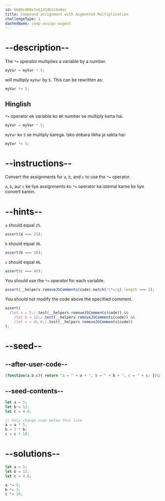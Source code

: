 ```yaml
---
id: 6606cd08e7e61d14b2c8a0ec
title: Compound assignment with Augmented Multiplication
challengeType: 1
dashedName: comp-assign-augmul
---
```


# --description--

The `*=` operator multiplies a variable by a number.

```js
myVar = myVar * 5;
```

will multiply `myVar` by `5`. This can be rewritten as:

```js
myVar *= 5;
```

<h2>Hinglish</h2>

`*=` operator ek variable ko ek number se multiply karta hai.

```js
myVar = myVar * 5;
```

`myVar` ko `5` se multiply karega. Isko dobara likha ja sakta hai:

```js
myVar *= 5;
```

# --instructions--

Convert the assignments for `a`, `b`, and `c` to use the `*=` operator.

`a`, `b`, aur `c` ke liye assignments ko `*=` operator ka istemal karne ke liye convert karein.

# --hints--

`a` should equal `25`.

```js
assert(a === 25);
```

`b` should equal `36`.

```js
assert(b === 36);
```

`c` should equal `46`.

```js
assert(c === 46);
```

You should use the `*=` operator for each variable.

```js
assert(__helpers.removeJSComments(code).match(/\*=/g).length === 3);
```

You should not modify the code above the specified comment.

```js
assert(
  /let a = 5;/.test(__helpers.removeJSComments(code)) &&
    /let b = 12;/.test(__helpers.removeJSComments(code)) &&
    /let c = 4\.6;/.test(__helpers.removeJSComments(code))
);
```

# --seed--

## --after-user-code--

```js
(function(a,b,c){ return "a = " + a + ", b = " + b + ", c = " + c; })(a,b,c);
```

## --seed-contents--

```js
let a = 5;
let b = 12;
let c = 4.6;

// Only change code below this line
a = a * 5;
b = 3 * b;
c = c * 10;
```

# --solutions--

```js
let a = 5;
let b = 12;
let c = 4.6;

a *= 5;
b *= 3;
c *= 10;
```

